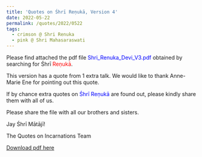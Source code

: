 ```yaml
---
title: 'Quotes on Śhrī Reṇukā, Version 4'
date: 2022-05-22
permalink: /quotes/2022/0522
tags:
  - crimson @ Shri Renuka
  - pink @ Shri Mahasaraswati
---
```


Please find attached the pdf file <font color="blue">Shri_Renuka_Devi_V3.pdf</font> obtained by searching for Śhrī <font color="red">Reṇukā</font>. 

This version has a quote from 1 extra talk. We would like to thank Anne-Marie Ene for pointing out this quote.

If by chance extra quotes on <font color="blue">Śhrī Reṇukā</font> are found out, please kindly share them with all of us.  

Please share the file with all our brothers and sisters.  

Jay Śhrī Mātājī!  

The Quotes on Incarnations Team  

[Download pdf here](http://seven-teams.github.io/files/Shri_Renuka_Devi_V4.pdf)